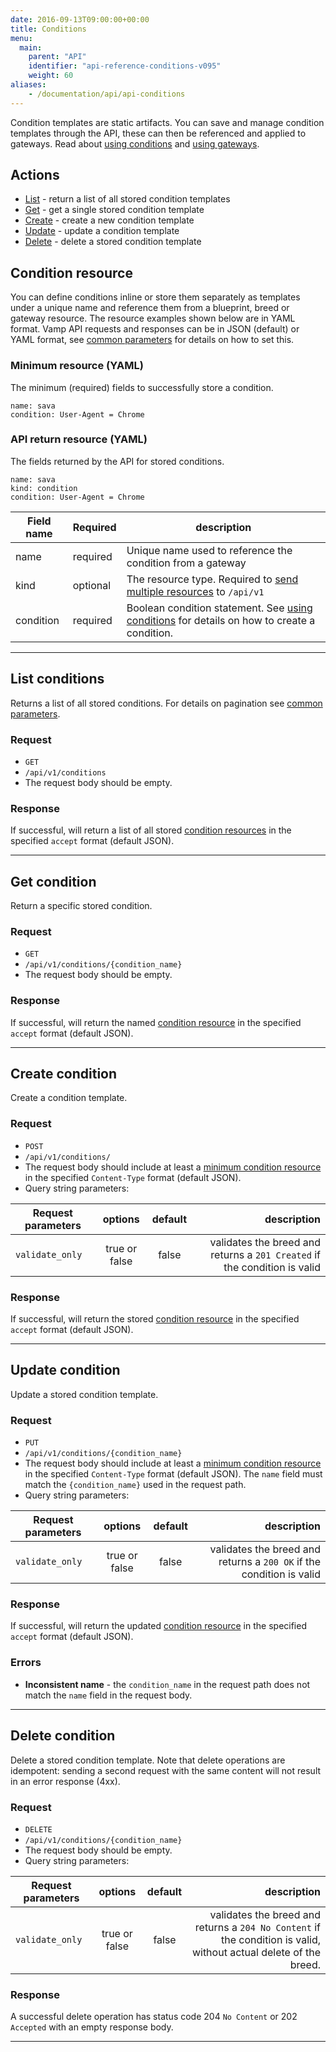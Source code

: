 ```yaml
---
date: 2016-09-13T09:00:00+00:00
title: Conditions
menu:
  main:
    parent: "API"
    identifier: "api-reference-conditions-v095"
    weight: 60
aliases:
    - /documentation/api/api-conditions
---
```

Condition templates are static artifacts. You can save and manage condition templates through the API, these can then be referenced and applied to gateways. Read about [using conditions](/documentation/using-vamp/conditions/) and [using gateways](/documentation/using-vamp/gateways/).


## Actions

 * [List](/documentation/api/v0.9.5/api-conditions/#list-conditions) - return a list of all stored condition templates
 * [Get](/documentation/api/v0.9.5/api-conditions/#get-condition) - get a single stored condition template
 * [Create](/documentation/api/v0.9.5/api-conditions/#create-condition) - create a new condition template
 * [Update](/documentation/api/v0.9.5/api-conditions/#update-condition) - update a condition template
 * [Delete](/documentation/api/v0.9.5/api-conditions/#delete-condition) - delete a stored condition template

## Condition resource
You can define conditions inline or store them separately as templates under a unique name and reference them from a blueprint, breed or gateway resource.
The resource examples shown below are in YAML format. Vamp API requests and responses can be in JSON (default) or YAML format, see [common parameters](/documentation/api/v0.9.5/using-the-api) for details on how to set this.

### Minimum resource (YAML)
The minimum (required) fields to successfully store a condition.

```
name: sava
condition: User-Agent = Chrome
```

### API return resource (YAML)
The fields returned by the API for stored conditions.

```
name: sava
kind: condition
condition: User-Agent = Chrome
```

 Field name    |  Required  | description
 --------------|---|-----------------
 name | required |  Unique name used to reference the condition from a gateway
 kind | optional | The resource type. Required to [send multiple resources](/documentation/api/v0.9.5/api-reference/#send-multiple-resources) to `/api/v1`
 condition | required | Boolean condition statement. See [using conditions](/documentation/using-vamp/conditions/) for details on how to create a condition.

-----------

## List conditions

Returns a list of all stored conditions. For details on pagination see [common parameters](/documentation/api/v0.9.5/using-the-api).

### Request
* `GET`
* `/api/v1/conditions`
* The request body should be empty.

### Response
If successful, will return a list of all stored [condition resources](/documentation/api/v0.9.5/api-conditions/#condition-resource) in the specified `accept` format (default JSON).

-----------

## Get condition

Return a specific stored condition.

### Request
* `GET`
* `/api/v1/conditions/{condition_name}`
* The request body should be empty.

### Response
If successful, will return the named [condition resource](/documentation/api/v0.9.5/api-conditions/#condition-resource) in the specified `accept` format (default JSON).

-----------

## Create condition

Create a condition template.

### Request
* `POST`
* `/api/v1/conditions/`
* The request body should include at least a [minimum condition resource](/documentation/api/v0.9.5/api-conditions/#condition-resource) in the specified `Content-Type` format (default JSON).
* Query string parameters:

| Request parameters     | options           | default          | description      |
| ------------- |:-----------------:|:----------------:| ----------------:|
| `validate_only` | true or false     | false            | validates the breed and returns a `201 Created` if the condition is valid

### Response
If successful, will return the stored [condition resource](/documentation/api/v0.9.5/api-conditions/#condition-resource) in the specified `accept` format (default JSON).

-----------

## Update condition

Update a stored condition template.

### Request
* `PUT`
* `/api/v1/conditions/{condition_name}`
* The request body should include at least a [minimum condition resource](/documentation/api/v0.9.5/api-conditions/#condition-resource) in the specified `Content-Type` format (default JSON). The `name` field must match the `{condition_name}` used in the request path.
* Query string parameters:

| Request parameters     | options           | default          | description      |
| ------------- |:-----------------:|:----------------:| ----------------:|
| `validate_only` | true or false     | false            | validates the breed and returns a `200 OK` if the condition is valid

### Response
If successful, will return the updated [condition resource](/documentation/api/v0.9.5/api-conditions/#condition-resource) in the specified `accept` format (default JSON).

### Errors
* **Inconsistent name** - the `condition_name` in the request path does not match the `name` field in the request body.

-----------

## Delete condition

Delete a stored condition template. Note that delete operations are idempotent: sending a second request with the same content will not result in an error response (4xx).

### Request
* `DELETE`
* `/api/v1/conditions/{condition_name}`
* The request body should be empty.
* Query string parameters:

| Request parameters     | options           | default          | description      |
| ------------- |:-----------------:|:----------------:| ----------------:|
| `validate_only` | true or false     | false            | validates the breed and returns a `204 No Content` if the condition is valid, without actual delete of the breed.

### Response
A successful delete operation has status code 204 `No Content` or 202 `Accepted` with an empty response body.

-----------
